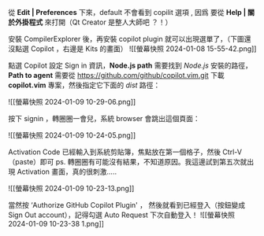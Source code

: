 從 **Edit | Preferences** 下來，default 不會看到 copilit 選項 , 因爲 要從 **Help | 關於外掛程式** 來打開（Qt Creator 是整人大師吧 ？！）

安裝 CompilerExplorer  後，再安裝 copilot plugin 就可以出現選單了，（下圖還沒點選 Copilot ，右邊是 Kits 的畫面）
![[螢幕快照 2024-01-08 15-55-42.png]]


點選 Copilot 設定 Sign in 資訊，**Node.js path** 需要找到 *Node.js* 安裝的路徑，**Path to agent** 需要從 https://github.com/github/copilot.vim.git 下載 **copilot.vim** 專案，然後指定它下面的 *dist* 路徑：

![[螢幕快照 2024-01-09 10-29-06.png]]

按下 signin ，轉圈圈一會兒，系統 browser 會跳出這個頁面：

![[螢幕快照 2024-01-09 10-24-05.png]]

Activation Code 已經輸入到系統剪貼簿，焦點放在第一個格子，然後 Ctrl-V （paste）即可
ps. 轉圈圈有可能沒有結果，不知道原因。我這邊試到第五次就出現 Activation 畫面，真的很刺激.....

![[螢幕快照 2024-01-09 10-23-13.png]]

當然按 ‘Authorize GitHub Copilot Plugin' ， 然後就看到已經登入（按鈕變成 Sign Out account），記得勾選 Auto Request 下次自動登入！
![[螢幕快照 2024-01-09 10-23-38 1.png]]